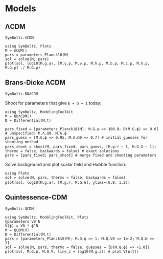 # Models

## ΛCDM

```@docs
SymBoltz.ΛCDM
```

```@example ΛCDM
using SymBoltz, Plots
M = ΛCDM()
pars = parameters_Planck18(M)
sol = solve(M, pars)
plot(sol, log10(M.g.a), [M.γ.ρ, M.ν.ρ, M.h.ρ, M.b.ρ, M.c.ρ, M.Λ.ρ, M.G.ρ] ./ M.G.ρ)
```

## Brans-Dicke ΛCDM

```@docs
SymBoltz.BDΛCDM
```

Shoot for parameters that give `E = G = 1` today:
```@example BDΛCDM
using SymBoltz, ModelingToolkit
M = BDΛCDM()
D = Differential(M.t)

pars_fixed = [parameters_Planck18(M); M.G.ω => 100.0; D(M.G.ϕ) => 0.0] # unspecified: M.Λ.Ω0, M.G.ϕ
pars_guess = [M.G.ϕ => 0.95, M.Λ.Ω0 => 0.7] # initial guesses for shooting method
pars_shoot = shoot(M, pars_fixed, pars_guess, [M.g.ℰ ~ 1, M.G.G ~ 1]; thermo = false, backwards = false) # exact solutions
pars = [pars_fixed; pars_shoot] # merge fixed and shooting parameters
```
Solve background and plot scalar field and Hubble function:
```@example BDΛCDM
using Plots
sol = solve(M, pars, thermo = false, backwards = false)
plot(sol, log10(M.g.a), [M.g.ℰ, M.G.G], ylims=(0.8, 1.2))
```

## Quintessence-CDM

```@docs
SymBoltz.QCDM
```

```@example QCDM
using SymBoltz, ModelingToolkit, Plots
@parameters V0 N
V(ϕ) = V0 * ϕ^N
M = QCDM(V)
D = Differential(M.t)
pars = [parameters_Planck18(M); M.Q.ϕ => 1; M.Q.V0 => 1e-2; M.Q.N => 2]
sol = solve(M, pars, thermo = false; guesses = [D(M.Q.ϕ) => +1.0])
plot(sol, M.Q.ϕ, M.Q.V, line_z = log10(M.g.a)) # plot V(ϕ(t))
```
